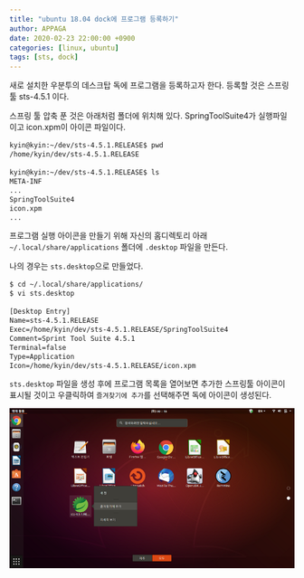 ```yaml
---
title: "ubuntu 18.04 dock에 프로그램 등록하기"
author: APPAGA
date: 2020-02-23 22:00:00 +0900
categories: [linux, ubuntu]
tags: [sts, dock]
---
```


새로 설치한 우분투의 데스크탑 독에 프로그램을 등록하고자 한다.
등록할 것은 스프링 툴 sts-4.5.1 이다.

스프링 툴 압축 푼 것은 아래처럼 폴더에 위치해 있다.
SpringToolSuite4가 실행파일이고  icon.xpm이 아이콘 파일이다.

```console
kyin@kyin:~/dev/sts-4.5.1.RELEASE$ pwd 
/home/kyin/dev/sts-4.5.1.RELEASE 

kyin@kyin:~/dev/sts-4.5.1.RELEASE$ ls 
META-INF 
...
SpringToolSuite4 
icon.xpm
...
```

프로그램 실행 아이콘을 만들기 위해 자신의 홈디렉토리 아래 `~/.local/share/applications` 폴더에 
`.desktop` 파일을 만든다.

나의 경우는 `sts.desktop`으로 만들었다.

```
$ cd ~/.local/share/applications/
$ vi sts.desktop

[Desktop Entry]
Name=sts-4.5.1.RELEASE
Exec=/home/kyin/dev/sts-4.5.1.RELEASE/SpringToolSuite4
Comment=Sprint Tool Suite 4.5.1
Terminal=false
Type=Application
Icon=/home/kyin/dev/sts-4.5.1.RELEASE/icon.xpm
```

`sts.desktop` 파일을 생성 후에 프로그램 목록을 열어보면 추가한 스프링툴 아이콘이 표시될 것이고 
우클릭하여 `즐겨찾기에 추가`를 선택해주면 독에 아이콘이 생성된다.

![즐겨찾기에 추가 하기](/assets/img/linux/ubuntu/ubuntu-003-01.png)

